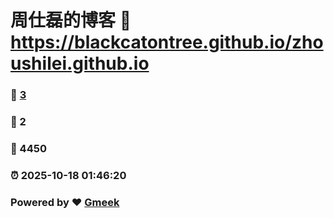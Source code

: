 # 周仕磊的博客 :link: https://blackcatontree.github.io/zhoushilei.github.io 
### :page_facing_up: [3](https://blackcatontree.github.io/zhoushilei.github.io/tag.html) 
### :speech_balloon: 2 
### :hibiscus: 4450 
### :alarm_clock: 2025-10-18 01:46:20 
### Powered by :heart: [Gmeek](https://github.com/Meekdai/Gmeek)
